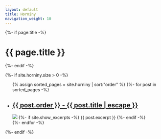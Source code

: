 ```yaml
---
layout: default
title: Horniny
navigation_weight: 10
---
```


<div class="home">
  {%- if page.title -%}
    <h1 class="page-heading">{{ page.title }}</h1>
  {%- endif -%}

  {%- if site.horniny.size > 0 -%}
    <ul class="post-list">
      {% assign sorted_pages = site.horniny | sort:"order" %}
      {%- for post in sorted_pages -%}
      <li>
        <h2>
          <a class="post-link" href="{{ post.url | relative_url }}">
            {{ post.order }} - {{ post.title | escape }}
          </a>
        </h2>
        <img src="{{ site.url }}/static/images/{{ post.order }}.JPG?nf_resize=fit&w=200">
        {%- if site.show_excerpts -%}
          {{ post.excerpt }}
        {%- endif -%}
      </li>
      {%- endfor -%}
    </ul>

  {%- endif -%}

</div>